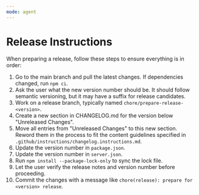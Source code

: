 ```yaml
---
mode: agent
---
```


# Release Instructions

When preparing a release, follow these steps to ensure everything is in order:

1. Go to the main branch and pull the latest changes. If dependencies changed, run `npm ci`.
2. Ask the user what the new version number should be. It should follow semantic versioning, but it may have a suffix for release candidates.
3. Work on a release branch, typically named `chore/prepare-release-<version>`.
4. Create a new section in CHANGELOG.md for the version below "Unreleased Changes".
5. Move all entries from "Unreleased Changes" to this new section. Reword them in the process to fit the content guidelines specified in `.github/instructions/changelog.instructions.md`.
6. Update the version number in `package.json`.
7. Update the version number in `server.json`.
8. Run `npm install --package-lock-only` to sync the lock file.
9. Let the user verify the release notes and version number before proceeding.
10. Commit the changes with a message like `chore(release): prepare for <version> release`.
